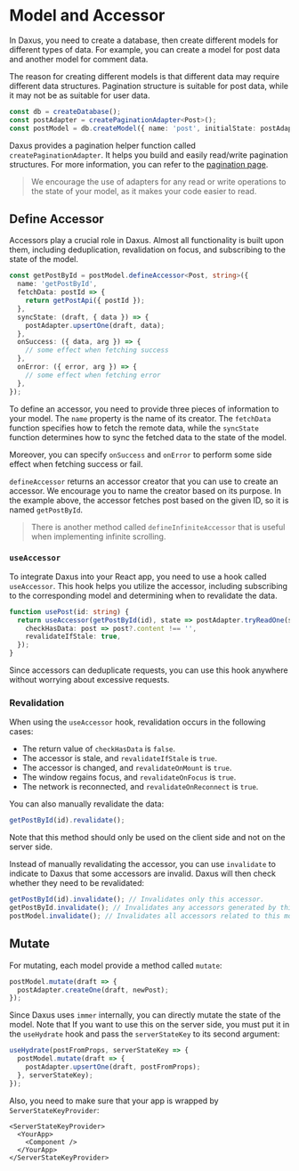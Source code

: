 # Model and Accessor

In Daxus, you need to create a database, then create different models for different types of data. For example, you can create a model for post data and another model for comment data.

The reason for creating different models is that different data may require different data structures. Pagination structure is suitable for post data, while it may not be as suitable for user data.

```ts
const db = createDatabase();
const postAdapter = createPaginationAdapter<Post>();
const postModel = db.createModel({ name: 'post', initialState: postAdapter.initialState });
```

Daxus provides a pagination helper function called `createPaginationAdapter`. It helps you build and easily read/write pagination structures. For more information, you can refer to the [pagination page](./pagination.md).

> We encourage the use of adapters for any read or write operations to the state of your model, as it makes your code easier to read.

## Define Accessor

Accessors play a crucial role in Daxus. Almost all functionality is built upon them, including deduplication, revalidation on focus, and subscribing to the state of the model.

```ts
const getPostById = postModel.defineAccessor<Post, string>({
  name: 'getPostById',
  fetchData: postId => {
    return getPostApi({ postId });
  },
  syncState: (draft, { data }) => {
    postAdapter.upsertOne(draft, data);
  },
  onSuccess: ({ data, arg }) => {
    // some effect when fetching success
  },
  onError: ({ error, arg }) => {
    // some effect when fetching error
  },
});
```

To define an accessor, you need to provide three pieces of information to your model. The `name` property is the name of its creator. The `fetchData` function specifies how to fetch the remote data, while the `syncState` function determines how to sync the fetched data to the state of the model.

Moreover, you can specify `onSuccess` and `onError` to perform some side effect when fetching success or fail.

`defineAccessor` returns an accessor creator that you can use to create an accessor. We encourage you to name the creator based on its purpose. In the example above, the accessor fetches post based on the given ID, so it is named `getPostById`.

> There is another method called `defineInfiniteAccessor` that is useful when implementing infinite scrolling.

### `useAccessor`

To integrate Daxus into your React app, you need to use a hook called `useAccessor`. This hook helps you utilize the accessor, including subscribing to the corresponding model and determining when to revalidate the data.

```ts
function usePost(id: string) {
  return useAccessor(getPostById(id), state => postAdapter.tryReadOne(state, id), {
    checkHasData: post => post?.content !== '',
    revalidateIfStale: true,
  });
}
```

Since accessors can deduplicate requests, you can use this hook anywhere without worrying about excessive requests.

### Revalidation

When using the `useAccessor` hook, revalidation occurs in the following cases:

- The return value of `checkHasData` is `false`.
- The accessor is stale, and `revalidateIfStale` is `true`.
- The accessor is changed, and `revalidateOnMount` is `true`.
- The window regains focus, and `revalidateOnFocus` is `true`.
- The network is reconnected, and `revalidateOnReconnect` is `true`.

You can also manually revalidate the data:

```ts
getPostById(id).revalidate();
```

Note that this method should only be used on the client side and not on the server side.

Instead of manually revalidating the accessor, you can use `invalidate` to indicate to Daxus that some accessors are invalid. Daxus will then check whether they need to be revalidated:

```ts
getPostById(id).invalidate(); // Invalidates only this accessor.
getPostById.invalidate(); // Invalidates any accessors generated by this accessor creator.
postModel.invalidate(); // Invalidates all accessors related to this model.
```

## Mutate

For mutating, each model provide a method called `mutate`:

```ts
postModel.mutate(draft => {
  postAdapter.createOne(draft, newPost);
});
```

Since Daxus uses `immer` internally, you can directly mutate the state of the model. Note that If you want to use this on the server side, you must put it in the `useHydrate` hook and pass the `serverStateKey` to its second argument:

```ts
useHydrate(postFromProps, serverStateKey => {
  postModel.mutate(draft => {
    postAdapter.upsertOne(draft, postFromProps);
  }, serverStateKey);
});
```

Also, you need to make sure that your app is wrapped by `ServerStateKeyProvider`:

```tsx
<ServerStateKeyProvider>
  <YourApp>
    <Component />
  </YourApp>
</ServerStateKeyProvider>
```
